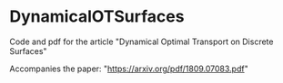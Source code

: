 # DynamicalOTSurfaces

Code and pdf for the article "Dynamical Optimal Transport on Discrete Surfaces"

Accompanies the paper: "https://arxiv.org/pdf/1809.07083.pdf"
